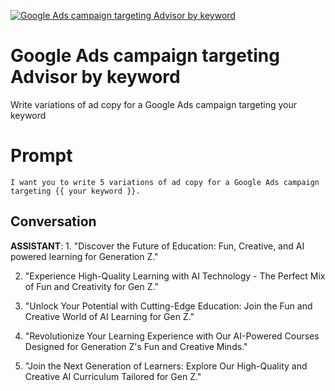 
[![ Google Ads campaign targeting Advisor by keyword](https://flow-prompt-covers.s3.us-west-1.amazonaws.com/icon/realistic/real_9.png)]()
#  Google Ads campaign targeting Advisor by keyword 
Write variations of ad copy for a Google Ads campaign targeting your keyword



# Prompt

```
I want you to write 5 variations of ad copy for a Google Ads campaign targeting {{ your keyword }}.

```

## Conversation

**ASSISTANT**: 1. "Discover the Future of Education: Fun, Creative, and AI powered learning for Generation Z."

2. "Experience High-Quality Learning with AI Technology - The Perfect Mix of Fun and Creativity for Gen Z."

3. "Unlock Your Potential with Cutting-Edge Education: Join the Fun and Creative World of AI Learning for Gen Z."

4. "Revolutionize Your Learning Experience with Our AI-Powered Courses Designed for Generation Z's Fun and Creative Minds."

5. "Join the Next Generation of Learners: Explore Our High-Quality and Creative AI Curriculum Tailored for Gen Z."


